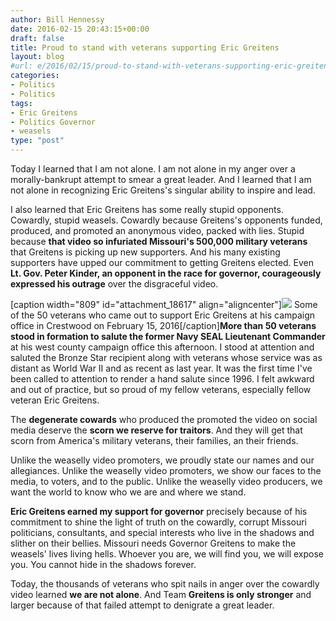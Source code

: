 ```yaml
---
author: Bill Hennessy
date: 2016-02-15 20:43:15+00:00
draft: false
title: Proud to stand with veterans supporting Eric Greitens
layout: blog
#url: e/2016/02/15/proud-to-stand-with-veterans-supporting-eric-greitens/
categories:
- Politics
- Politics
tags:
- Eric Greitens
- Politics Governor
- weasels
type: "post"
---
```


Today I learned that I am not alone. I am not alone in my anger over a morally-bankrupt attempt to smear a great leader. And I learned that I am not alone in recognizing Eric Greitens's singular ability to inspire and lead.

I also learned that Eric Greitens has some really stupid opponents. Cowardly, stupid weasels. Cowardly because Greitens's opponents funded, produced, and promoted an anonymous video, packed with lies. Stupid because **that video so infuriated Missouri's 500,000 military veterans** that Greitens is picking up new supporters. And his many existing supporters have upped our commitment to getting Greitens elected. Even **Lt. Gov. Peter Kinder, an opponent in the race for governor, courageously expressed his outrage** over the disgraceful video.

[caption width="809" id="attachment_18617" align="aligncenter"]![](https://hennessysview.com/wp-content/uploads/2016/02/IMG_0031-1024x454.jpg)
Some of the 50 veterans who came out to support Eric Greitens at his campaign office in Crestwood on February 15, 2016[/caption]**More than 50 veterans stood in formation to salute the former Navy SEAL Lieutenant Commander** at his west county campaign office this afternoon. I stood at attention and saluted the Bronze Star recipient along with veterans whose service was as distant as World War II and as recent as last year. It was the first time I've been called to attention to render a hand salute since 1996. I felt awkward and out of practice, but so proud of my fellow veterans, especially fellow veteran Eric Greitens.

The **degenerate cowards** who produced the promoted the video on social media deserve the **scorn we reserve for traitors**. And they will get that scorn from America's military veterans, their families, an their friends.

Unlike the weaselly video promoters, we proudly state our names and our allegiances. Unlike the weaselly video promoters, we show our faces to the media, to voters, and to the public. Unlike the weaselly video producers, we want the world to know who we are and where we stand.

**Eric Greitens earned my support for governor** precisely because of his commitment to shine the light of truth on the cowardly, corrupt Missouri politicians, consultants, and special interests who live in the shadows and slither on their bellies. Missouri needs Governor Greitens to make the weasels' lives living hells. Whoever you are, we will find you, we will expose you. You cannot hide in the shadows forever.

Today, the thousands of veterans who spit nails in anger over the cowardly video learned **we are not alone**. And Team **Greitens is only stronger** and larger because of that failed attempt to denigrate a great leader.


